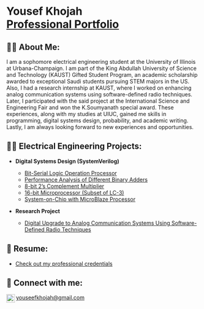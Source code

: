 <h1> Yousef Khojah <br/><a href="https://github.com/YousefSK">Professional Portfolio</a>

<h2>🙋‍♂️ About Me:</h2>
I am a sophomore electrical engineering student at the University of Illinois at Urbana-Champaign. I am part of the King Abdullah University of Science and Technology (KAUST) Gifted Student Program, an academic scholarship awarded to exceptional Saudi students pursuing STEM majors in the US. Also, I had a research internship at KAUST, where I worked on enhancing analog communication systems using software-defined radio techniques. Later, I participated with the said project at the International Science and Engineering Fair and won the K.Soumyanath special award. These experiences, along with my studies at UIUC, gained me skills in programming, digital systems design, probability, and academic writing. Lastly, I am always looking forward to new experiences and opportunities.


<h2>👨‍💻 Electrical Engineering Projects:</h2>

- <b> Digital Systems Design (SystemVerilog)</b>
  - [Bit-Serial Logic Operation Processor](https://github.com/joshmadakor1/Algorithms-Practice)
  - [Performance Analysis of Different Binary Adders](https://github.com/joshmadakor1/Algorithms-Practice)
  - [8-bit 2’s Complement Multiplier](https://github.com/joshmadakor1/Algorithms-Practice)
  - [16-bit Microprocessor (Subset of LC-3)](https://github.com/joshmadakor1/Algorithms-Practice)
  - [System-on-Chip with MicroBlaze Processor](https://github.com/joshmadakor1/Algorithms-Practice)
  
- <b> Research Project </b>
  - [Digital Upgrade to Analog Communication Systems Using Software-Defined Radio Techniques](https://partner.projectboard.world/isef/project/ebed019---digital-upgrade-of-communication-system-using-sdr)



<h2>📜 Resume:</h2>

- [Check out my professional credentials](https://github.com/YousefSK/Resume) 


<h2> 🤳 Connect with me:</h2>

[<img align="left" alt="yousef-khojah-567456228 | LinkedIn" width="22px" src="https://cdn.jsdelivr.net/npm/simple-icons@v3/icons/linkedin.svg" />][linkedin]


[linkedin]: https://linkedin.com/in/yousef-khojah-567456228
youseefkhojah@gmail.com
